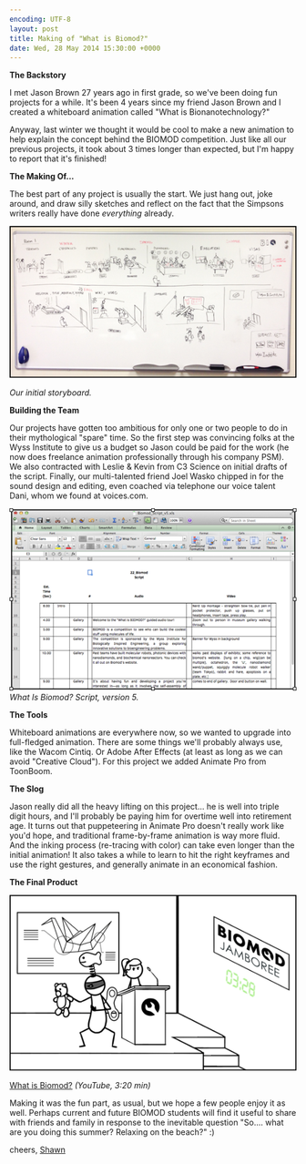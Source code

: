 ```yaml
---
encoding: UTF-8
layout: post
title: Making of "What is Biomod?"
date: Wed, 28 May 2014 15:30:00 +0000
---
```



**The Backstory**

I met Jason Brown 27 years ago in first grade, so we've been doing fun projects for a while. It's been 4 years since my friend Jason Brown and I created a whiteboard animation called "What is Bionanotechnology?"

Anyway, last winter we thought it would be cool to make a new animation to help explain the concept behind the BIOMOD competition. Just like all our previous projects, it took about 3 times longer than expected, but I'm happy to report that it's finished!

**The Making Of...**

The best part of any project is usually the start. We just hang out, joke around, and draw silly sketches and reflect on the fact that the Simpsons writers really have done *everything* already.


![](/assets/images/posts/2014-05-28-what-is-biomod/storyboard.png)

*Our initial storyboard.*


**Building the Team**

Our projects have gotten too ambitious for only one or two people to do in their mythological "spare" time. So the first step was convincing folks at the Wyss Institute to give us a budget so Jason could be paid for the work (he now does freelance animation professionally through his company PSM). We also contracted with Leslie & Kevin from C3 Science on initial drafts of the script. Finally, our multi-talented friend Joel Wasko chipped in for the sound design and editing, even coached via telephone our voice talent Dani, whom we found at voices.com.

![](/assets/images/posts/2014-05-28-what-is-biomod/script.png)
*What Is Biomod? Script, version 5.*

**The Tools**

Whiteboard animations are everywhere now, so we wanted to upgrade into full-fledged animation. There are some things we'll probably always use, like the Wacom Cintiq. Or Adobe After Effects (at least as long as we can avoid "Creative Cloud"). For this project we added Animate Pro from ToonBoom.

**The Slog**

Jason really did all the heavy lifting on this project... he is well into triple digit hours, and I'll probably be paying him for overtime well into retirement age. It turns out that puppeteering in Animate Pro doesn't really work like you'd hope, and traditional frame-by-frame animation is way more fluid. And the inking process (re-tracing with color) can take even longer than the initial animation! It also takes a while to learn to hit the right keyframes and use the right gestures, and generally animate in an economical fashion.


**The Final Product**

[![](/assets/images/posts/2014-05-28-what-is-biomod/final.png)](http://bit.ly/whtisbmod)

[What is Biomod?](http://bit.ly/whtisbmod) *(YouTube, 3:20 min)*


Making it was the fun part, as usual, but we hope a few people enjoy it as well. Perhaps current and future BIOMOD students will find it useful to share with friends and family in response to the inevitable question "So.... what are you doing this summer? Relaxing on the beach?" :)

cheers,
[Shawn](http://github.com/sdouglas/)
